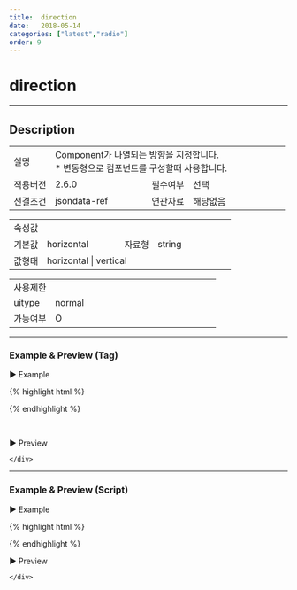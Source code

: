 ```yaml
---
title:  direction
date:   2018-05-14
categories: ["latest","radio"]
order: 9
---
```


direction
===

---

## Description

<table style="width:100%">
    <colgroup>
        <col width="15%"/>
        <col width="35%"/>
        <col width="15%"/>
        <col width="35%"/>
    </colgroup>
    <tr>
        <td class="tdTitle">설명</td>
        <td colspan="3">
            Component가 나열되는 방향을 지정합니다.<br>
            * 변동형으로 컴포넌트를 구성할때 사용합니다.
        </td>
    </tr>
    <tr>
        <td class="tdTitle">적용버전</td>
        <td>2.6.0</td>
        <td class="tdTitle">필수여부</td>
        <td>선택</td>
    </tr>
    <tr>
        <td class="tdTitle">선결조건</td>
        <td>jsondata-ref</td>
        <td class="tdTitle">연관자료</td>
        <td>해당없음</td>
    </tr>
</table>
<table style="width:100%">
    <colgroup>
        <col width="15%"/>
        <col width="35%"/>
        <col width="15%"/>
        <col width="35%"/>
    </colgroup>
    <tr>
        <td class="tdTitle tdBg" colspan="4">속성값</td>
    </tr>
    <tr>
        <td class="tdTitle">기본값</td>
        <td>horizontal</td>
        <td class="tdTitle">자료형</td>
        <td>string</td>
    </tr>
    <tr>
        <td class="tdTitle">값형태</td>
        <td colspan="3">horizontal | vertical</td>
    </tr>
</table>
<table style="width:100%">
    <colgroup>
        <col width="20%"/>
        <col width="20%"/>
        <col width="20%"/>
        <col width="20%"/>
        <col width="20%"/>
    </colgroup>
    <tr>
        <td class="tdTitle tdBg" colspan="5">사용제한</td>
    </tr>
    <tr>
        <td>uitype</td>
        <td class="tdCenter">normal</td>
        <td></td>
        <td></td>
        <td></td>
    </tr>
    <tr>
        <td>가능여부</td>
        <td class="tdBlue tdCenter">O</td>
        <td></td>
        <td></td>
        <td></td>
    </tr>
</table>

---
### Example & Preview (Tag)

<script>
    var SBUxData = [
        { text : "SBUx Radio1" },
        { text : "SBUx Radio2" },
        { text : "SBUx Radio3" }
    ];
</script>

<sbux-tabs id="exTab1" name="exTab1" uitype="normal" title-target-id-array="exTab1_1" title-text-array="normal(변동형)">
</sbux-tabs>
<div class="tab-content">
    <div id="exTab1_1">

▶ Example

{% highlight html %}
<script>
    var SBUxData = [
        { text : "SBUx Radio1" },
        { text : "SBUx Radio2" },
        { text : "SBUx Radio3" }
    ];
</script>
<sbux-radio id="sbIdx1" name="sbTagNm1" uitype="normal" jsondata-ref="SBUxData" direction="vertical"></sbux-radio>
{% endhighlight %}

<br>

▶ Preview

<sbux-radio id="sbIdx1" name="sbTagNm1" uitype="normal" jsondata-ref="SBUxData" direction="vertical"></sbux-radio>

    </div>
</div>

---
### Example & Preview (Script)

<sbux-tabs id="exTab2" name="exTab2" uitype="normal" title-target-id-array="exTab2_1" title-text-array="normal(변동형)">
</sbux-tabs>
<div class="tab-content">
    <div id="exTab2_1">

▶ Example

{% highlight html %}
<div id="sbArea1"></div>
<script>
    var SBUxData = [
        { text : "SBUx Radio1" },
        { text : "SBUx Radio2" },
        { text : "SBUx Radio3" }
    ];
    $(document).ready(function(){
        $('#sbArea1').sbRadio({
            name : 'sbScriptNm',
            uitype : 'normal',
            jsondataRef : 'SBUxData',
            direction : 'vertical'
        });
    }); 
</script>
{% endhighlight %}

<br>

▶ Preview 

<div id="sbArea1"></div>
<script>
    $(document).ready(function(){
        $('#sbArea1').sbRadio({
            name : 'sbScriptNm',
            uitype : 'normal',
            jsondataRef : 'SBUxData',
            direction : 'vertical'
        });
    });  
</script>

    </div>
</div>